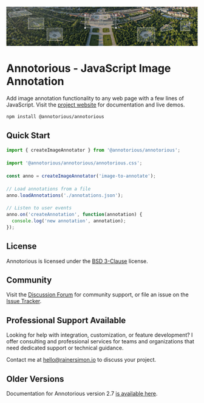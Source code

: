 ![Aerial view of Schönbrunn Palace in Vienna annotated with Annotorious](/images/splash-image.jpg "Aerial view of Schönbrunn Palace in Vienna annotated with Annotorious")

# Annotorious - JavaScript Image Annotation

Add image annotation functionality to any web page with a few lines of JavaScript. Visit the
[project website](https://annotorious.dev) for documentation and live demos.

```sh
npm install @annotorious/annotorious
```

## Quick Start

```js
import { createImageAnnotator } from '@annotorious/annotorious';

import '@annotorious/annotorious/annotorious.css';

const anno = createImageAnnotator('image-to-annotate');

// Load annotations from a file
anno.loadAnnotations('./annotations.json');

// Listen to user events
anno.on('createAnnotation', function(annotation) {
  console.log('new annotation', annotation);
});
```

## License

Annotorious is licensed under the [BSD 3-Clause](LICENSE) license.

## Community

Visit the [Discussion Forum](https://github.com/annotorious/annotorious/discussions) for community support, or file an
issue on the [Issue Tracker](https://github.com/annotorious/annotorious/issues).

## Professional Support Available

Looking for help with integration, customization, or feature development? I offer consulting and professional services for teams and organizations that need dedicated support or technical guidance.

Contact me at hello@rainersimon.io to discuss your project.

## Older Versions

Documentation for Annotorious version 2.7 [is available here](https://annotorious.github.io).

